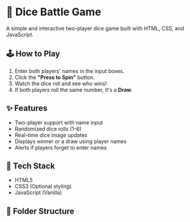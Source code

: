  # 🎲 Dice Battle Game
A simple and interactive two-player dice game built with HTML, CSS, and JavaScript.
## 🕹️ How to Play
1. Enter both players' names in the input boxes.
2. Click the **"Press to Spin"** button.
3. Watch the dice roll and see who wins!
4. If both players roll the same number, it's a **Draw**.
## ✨ Features
- Two-player support with name input
- Randomized dice rolls (1–6)
- Real-time dice image updates
- Displays winner or a draw using player names
- Alerts if players forget to enter names
## 🧠 Tech Stack
- HTML5
- CSS3 (Optional styling)
- JavaScript (Vanilla)
## 📂 Folder Structure

